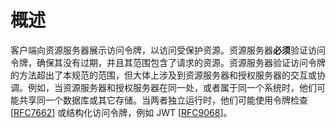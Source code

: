 # 概述

客户端向资源服务器展示访问令牌，以访问受保护资源。资源服务器**必须**验证访问令牌，确保其没有过期，并且其范围包含了请求的资源。资源服务器验证访问令牌的方法超出了本规范的范围，但大体上涉及到资源服务器和授权服务器的交互或协调。例如，当资源服务器和授权服务器在同一处，或者属于同一个系统时，他们可能共享同一个数据库或其它存储。当两者独立运行时，他们可能使用令牌检查 [[RFC7662](https://www.rfc-editor.org/info/rfc7662)] 或结构化访问令牌，例如 JWT [[RFC9068](https://www.rfc-editor.org/info/rfc9068)]。
